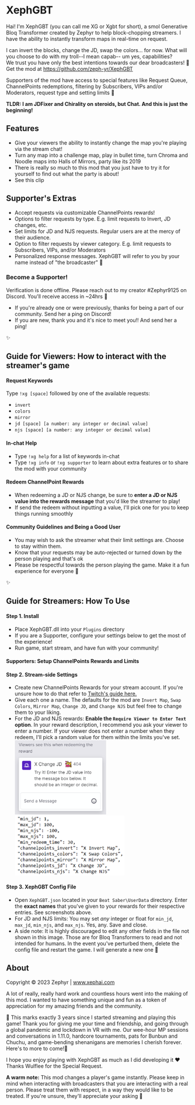 # XephGBT

Hai! I'm XephGBT (you can call me XG or Xgbt for short), a smol Generative Bloq Transformer created by Zephyr to help block-chopping streamers. I have the ability to instantly transform maps in real-time on request. 

I can invert the blocks, change the JD, swap the colors... for now. What will you choose to do with my troll--I mean capab-- um yes, capabilities?
<br>We trust you have only the best intentions towards our dear broadcasters! 🤗 Get the mod at https://github.com/zeph-yr/XephGBT

Supporters of the mod have access to special features like Request Queue, ChannelPoints redemptions, filtering by Subscribers, VIPs and/or Moderators, request type and setting limits 🥰

**TLDR: I am JDFixer and Chirality on steroids, but Chat. And this is just the beginning!** 

## Features
- Give your viewers the ability to instantly change the map you're playing via the stream chat!
- Turn any map into a challenge map, play in bullet time, turn Chroma and Noodle maps into Halls of Mirrors, party like its 2019
- There is really so much to this mod that you just have to try it for yourself to find out what the party is about!
- See this clip

## Supporter's Extras
- Accept requests via customizable ChannelPoints rewards!
- Options to filter requests by type. E.g. limit requests to Invert, JD changes, etc.
- Set limits for JD and NJS requests. Regular users are at the mercy of their audience.
- Option to filter requests by viewer category. E.g. limit requests to Subscribers, VIPs, and/or Moderators
- Personalized response messages. XephGBT will refer to you by your name instead of "the broadcaster" 🤩
  
### Become a Supporter!
Verification is done offline. Please reach out to my creator #Zephyr9125 on Discord. You'll receive access in ~24hrs 💎
- If you're already one or were previously, thanks for being a part of our community. Send her a ping on Discord!
- If you are new, thank you and it's nice to meet you!! And send her a ping!

✨
## Guide for Viewers: How to interact with the streamer's game
#### Request Keywords
Type `!xg [space]` followed by one of the available requests:
  - `invert`
  - `colors`
  - `mirror`
  - `jd [space] [a number: any integer or decimal value]`
  - `njs [space] [a number: any integer or decimal value]`

#### In-chat Help
- Type `!xg help` for a list of keywords in-chat
- Type `!xg info` or `!xg supporter` to learn about extra features or to share the mod with your community

#### Redeem ChannelPoint Rewards
- When redeeming a JD or NJS change, be sure to **enter a JD or NJS value into the rewards message** that you'd like the streamer to play!
- If send the redeem without inputting a value, I'll pick one for you to keep things running smoothly

#### Community Guidelines and Being a Good User
- You may wish to ask the streamer what their limit settings are. Choose to stay within them.
- Know that your requests may be auto-rejected or turned down by the person playing and that's ok
- Please be respectful towards the person playing the game. Make it a fun experience for everyone 💖

✨
## Guide for Streamers: How To Use
#### Step 1. Install
- Place XephGBT.dll into your `Plugins` directory
- If you are a Supporter, configure your settings below to get the most of the experience!
- Run game, start stream, and have fun with your community!

#### Supporters: Setup ChannelPoints Rewards and Limits
#### Step 2. Stream-side Settings
- Create new ChannelPoints Rewards for your stream account. If you're unsure how to do that refer to [Twitch's guide here.](https://help.twitch.tv/s/article/channel-points-guide)
- Give each one a name. The defaults for the mod are `Invert Map`, `Swap Colors`, `Mirror Map`, `Change JD`, and `Change NJS` but feel free to change them to your liking.
- For the JD and NJS rewards: **Enable the `Require Viewer to Enter Text` option**. In your reward description, I recommend you ask your viewer to enter a number. If your viewer does not enter a number when they redeem, I'll pick a random value for them within the limits you've set.
<br><img src="https://github.com/zeph-yr/XephGBT/blob/main/Screenshots/reward.png" width="250"/> <img src="https://github.com/zeph-yr/XephGBT/blob/main/Screenshots/config.png" width="300"/><br>

#### Step 3. XephGBT Config File
- Open `XephGBT.json` located in your `Beat Saber\UserData` directory. Enter the **exact names** that you've given to your rewards for their respective entries. See screenshots above.
- For JD and NJS limits: You may set *any* integer or float for `min_jd`, `max_jd`, `min_njs`, and `max_njs`. Yes, any. Save and close.
- A side note: It is highly discouraged to edit any other fields in the file not shown in this image. Those are for Bloq Transformers to read and not intended for humans. In the event you've perturbed them, delete the config file and restart the game. I will generate a new one 🙂

## About
Copyright © 2023 Zephyr | www.xephai.com

<p>A lot of really, really hard work and countless hours went into the making of this mod. I wanted to have something unique and fun as a token of appreciation for my amazing friends and the community.</p>

<p>🎉 This marks exactly 3 years since I started streaming and playing this game! Thank you for giving me your time and friendship, and going through a global pandemic and lockdown in VR with me. Our wee-hour MP sessions and conversations in 1.11.0, hardcore tournaments, pats for Bunbun and Chuchu, and game-bending shenanigans are memories I cherish forever. Here's to more to come!🥳</p>

<p>I hope you enjoy playing with XephGBT as much as I did developing it ❤️ Thanks Wulflee for the Special Request.</p>

<p><b>A warm note:</b> This mod changes a player's game instantly. Please keep in mind when interacting with broadcasters that you are interacting with a real person. Please treat them with respect, in a way they would like to be treated. If you're unsure, they'll appreciate your asking 🤗</p>

